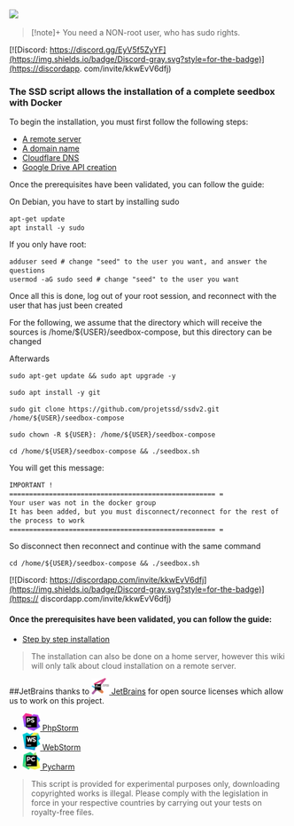 <br /><img src="https://user-images.githubusercontent.com/64525827/107496602-ceddbb80-6b91-11eb-9a05-ac311eedf150.png" width="450">
<br />

>[!note]+
> You need a NON-root user, who has sudo rights.

[![Discord: https://discord.gg/EyV5f5ZyYF](https://img.shields.io/badge/Discord-gray.svg?style=for-the-badge)](https://discordapp. com/invite/kkwEvV6dfj)

### The SSD script allows the installation of a complete seedbox with Docker

To begin the installation, you must first follow the following steps:
* [A remote server](https://github.com/projetssd/ssdv2/wiki/Serveur)
* [A domain name](https://github.com/projetssd/ssdv2/wiki/Nom-de-domaine)
* [Cloudflare DNS](https://github.com/projetssd/ssdv2/wiki/Cloudflare)
* [Google Drive API creation](https://github.com/projetssd/ssdv2/wiki/Cr%C3%A9ation-API-Google)

Once the prerequisites have been validated, you can follow the guide:

On Debian, you have to start by installing sudo
```
apt-get update
apt install -y sudo
```

If you only have root:
```
adduser seed # change "seed" to the user you want, and answer the questions
usermod -aG sudo seed # change "seed" to the user you want
```
Once all this is done, log out of your root session, and reconnect with the user that has just been created

For the following, we assume that the directory which will receive the sources is /home/${USER}/seedbox-compose, but this directory can be changed

Afterwards
```
sudo apt-get update && sudo apt upgrade -y
```
```
sudo apt install -y git
```
```
sudo git clone https://github.com/projetssd/ssdv2.git /home/${USER}/seedbox-compose
```
```
sudo chown -R ${USER}: /home/${USER}/seedbox-compose
```
```
cd /home/${USER}/seedbox-compose && ./seedbox.sh
```
You will get this message:
```
IMPORTANT !
==================================================== =
Your user was not in the docker group
It has been added, but you must disconnect/reconnect for the rest of the process to work
==================================================== =
```
So disconnect then reconnect and continue with the same command
```
cd /home/${USER}/seedbox-compose && ./seedbox.sh
```

[![Discord: https://discordapp.com/invite/kkwEvV6dfj](https://img.shields.io/badge/Discord-gray.svg?style=for-the-badge)](https:// discordapp.com/invite/kkwEvV6dfj)


#### Once the prerequisites have been validated, you can follow the guide:  
* [Step by step installation](https://github.com/projetssd/ssdv2/wiki/pas-%C3%A0-pas)

> The installation can also be done on a home server, however this wiki will only talk about cloud installation on a remote server.

##JetBrains
thanks to [<img src="./images/jetbrains-training-partner.svg" alt="JetBrains" width="32"> JetBrains](http://www.jetbrains.com/) for open source licenses which allow us to work on this project.

* [<img src="./images/icon-phpstorm.svg" alt="PhpStorm" width="32"> PhpStorm](http://www.jetbrains.com/phpstorm/)
* [<img src="./images/icon-webstorm.svg" alt="WebStorm" width="32"> WebStorm](http://www.jetbrains.com/webstorm/)
* [<img src="./images/icon-pycharm.svg" alt="Pycharm" width="32"> Pycharm](http://www.jetbrains.com/pycharm/)

> This script is provided for experimental purposes only, downloading copyrighted works is illegal.
Please comply with the legislation in force in your respective countries by carrying out your tests on royalty-free files.